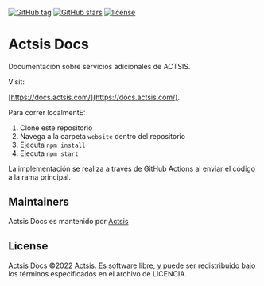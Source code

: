 [![GitHub tag](https://img.shields.io/github/tag/actsis/actsis-docs.svg?style=for-the-badge)](https://github.com/actsis/actsis-docs)
[![GitHub stars](https://img.shields.io/github/stars/actsis/actsis-docs.svg?style=for-the-badge&label=Stars)](https://github.com/actsis/actsis-docs/)
[![license](https://img.shields.io/github/license/actsis/actsis-docs.svg?style=for-the-badge)](https://github.com/actsis/actsis-docs)

# Actsis Docs

Documentación sobre servicios adicionales de ACTSIS.

Visit:

[https://docs.actsis.com/](https://docs.actsis.com/).

Para correr localmentE:

1. Clone este repositorio
2. Navega a la carpeta `website` dentro del repositorio
3. Ejecuta `npm install`
4. Ejecuta `npm start`

La implementación se realiza a través de GitHub Actions al enviar el código a la rama principal.

## Maintainers
Actsis Docs es mantenido por
[Actsis](https://www.actsis.com)

## License
Actsis Docs &copy;2022 [Actsis](https://www.actsis.com). Es software libre, y puede ser redistribuido bajo los términos especificados en el archivo de LICENCIA.
